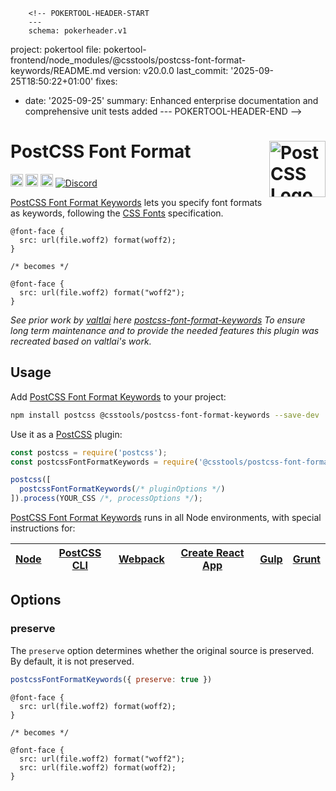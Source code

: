         <!-- POKERTOOL-HEADER-START
        ---
        schema: pokerheader.v1
project: pokertool
file: pokertool-frontend/node_modules/@csstools/postcss-font-format-keywords/README.md
version: v20.0.0
last_commit: '2025-09-25T18:50:22+01:00'
fixes:
- date: '2025-09-25'
  summary: Enhanced enterprise documentation and comprehensive unit tests added
        ---
        POKERTOOL-HEADER-END -->
# PostCSS Font Format [<img src="https://postcss.github.io/postcss/logo.svg" alt="PostCSS Logo" width="90" height="90" align="right">][postcss]

[<img alt="npm version" src="https://img.shields.io/npm/v/@csstools/postcss-font-format-keywords.svg" height="20">][npm-url]
[<img alt="CSS Standard Status" src="https://cssdb.org/images/badges/font-format-keywords.svg" height="20">][css-url]
[<img alt="Build Status" src="https://github.com/csstools/postcss-plugins/workflows/test/badge.svg" height="20">][cli-url]
[<img alt="Discord" src="https://shields.io/badge/Discord-5865F2?logo=discord&logoColor=white">][discord]

[PostCSS Font Format Keywords] lets you specify font formats as keywords, following the [CSS Fonts] specification.

```pcss
@font-face {
  src: url(file.woff2) format(woff2);
}

/* becomes */

@font-face {
  src: url(file.woff2) format("woff2");
}
```

_See prior work by [valtlai](https://github.com/valtlai) here [postcss-font-format-keywords](https://github.com/valtlai/postcss-font-format-keywords)
To ensure long term maintenance and to provide the needed features this plugin was recreated based on valtlai's work._

## Usage

Add [PostCSS Font Format Keywords] to your project:

```bash
npm install postcss @csstools/postcss-font-format-keywords --save-dev
```

Use it as a [PostCSS] plugin:

```js
const postcss = require('postcss');
const postcssFontFormatKeywords = require('@csstools/postcss-font-format-keywords');

postcss([
  postcssFontFormatKeywords(/* pluginOptions */)
]).process(YOUR_CSS /*, processOptions */);
```

[PostCSS Font Format Keywords] runs in all Node environments, with special
instructions for:

| [Node](INSTALL.md#node) | [PostCSS CLI](INSTALL.md#postcss-cli) | [Webpack](INSTALL.md#webpack) | [Create React App](INSTALL.md#create-react-app) | [Gulp](INSTALL.md#gulp) | [Grunt](INSTALL.md#grunt) |
| --- | --- | --- | --- | --- | --- |

## Options

### preserve

The `preserve` option determines whether the original source
is preserved. By default, it is not preserved.

```js
postcssFontFormatKeywords({ preserve: true })
```

```pcss
@font-face {
  src: url(file.woff2) format(woff2);
}

/* becomes */

@font-face {
  src: url(file.woff2) format("woff2");
  src: url(file.woff2) format(woff2);
}
```

[postcss]: https://github.com/postcss/postcss

[cli-url]: https://github.com/csstools/postcss-plugins/actions/workflows/test.yml?query=workflow/test
[css-url]: https://cssdb.org/#font-format-keywords
[discord]: https://discord.gg/bUadyRwkJS
[npm-url]: https://www.npmjs.com/package/@csstools/postcss-font-format-keywords

[CSS Fonts]: https://www.w3.org/TR/css-fonts-4/#font-format-values
[Gulp PostCSS]: https://github.com/postcss/gulp-postcss
[Grunt PostCSS]: https://github.com/nDmitry/grunt-postcss
[PostCSS]: https://github.com/postcss/postcss
[PostCSS Loader]: https://github.com/postcss/postcss-loader
[PostCSS Font Format Keywords]: https://github.com/csstools/postcss-plugins/tree/main/plugins/postcss-font-format-keywords
